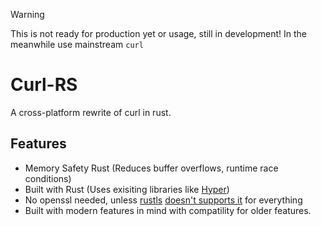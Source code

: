 > [!WARNING]
> This is not ready for production yet or usage, still in development! In the meanwhile use mainstream `curl`

# Curl-RS
A cross-platform rewrite of curl in rust.

## Features
- Memory Safety Rust (Reduces buffer overflows, runtime race conditions)
- Built with Rust (Uses exisiting libraries like [Hyper][Hyper]) 
- No openssl needed, unless [rustls][Rustls] [doesn't supports it][RustlsSupport] for everything
- Built with modern features in mind with compatility for older features.


[Hyper]: https://github.com/hyperium/hyper
[Rustls]: https://github.com/rustls/rustls
[RustlsSupport]: https://docs.rs/rustls/latest/rustls/manual/_04_features/index.html
